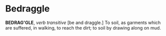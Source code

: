 # Bedraggle

**BEDRAG'GLE**, _verb transitive_ \[be and draggle.\] To soil, as garments which are suffered, in walking, to reach the dirt; to soil by drawing along on mud.
